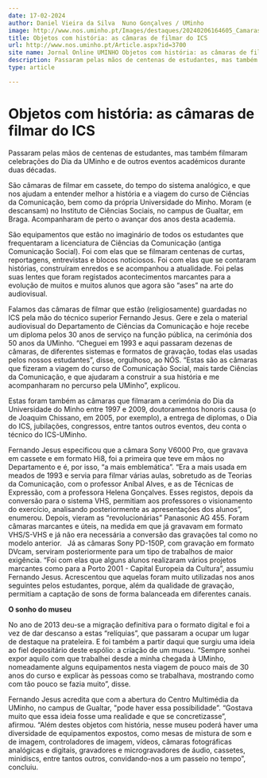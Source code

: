 ```yaml
---
date: 17-02-2024
author: Daniel Vieira da Silva  Nuno Gonçalves / UMinho
image: http://www.nos.uminho.pt/Images/destaques/20240206164605_Camaras1.jpg
title: Objetos com história: as câmaras de filmar do ICS
url: http://www.nos.uminho.pt/Article.aspx?id=3700
site name: Jornal Online UMINHO Objetos com história: as câmaras de filmar do ICS
description: Passaram pelas mãos de centenas de estudantes, mas também filmaram celebrações do Dia da UMinho e de outros eventos académicos durante duas décadas.
type: article

---
```

# Objetos com história: as câmaras de filmar do ICS


  

Passaram pelas mãos de centenas de estudantes, mas também filmaram celebrações do Dia da UMinho e de outros eventos académicos durante duas décadas.

São câmaras de filmar em cassete, do tempo do sistema analógico, e que nos ajudam a entender melhor a história e a viagem do curso de Ciências da Comunicação, bem como da própria Universidade do Minho. Moram (e descansam) no Instituto de Ciências Sociais, no campus de Gualtar, em Braga. Acompanharam de perto o avançar dos anos desta academia.

São equipamentos que estão no imaginário de todos os estudantes que frequentaram a licenciatura de Ciências da Comunicação (antiga Comunicação Social). Foi com elas que se filmaram centenas de curtas, reportagens, entrevistas e blocos noticiosos. Foi com elas que se contaram histórias, construíram enredos e se acompanhou a atualidade. Foi pelas suas lentes que foram registados acontecimentos marcantes para a evolução de muitos e muitos alunos que agora são “ases” na arte do audiovisual.

Falamos das câmaras de filmar que estão (religiosamente) guardadas no ICS pela mão do técnico superior Fernando Jesus. Gere e zela o material audiovisual do Departamento de Ciências da Comunicação e hoje recebe um diploma pelos 30 anos de serviço na função pública, na cerimónia dos 50 anos da UMinho. “Cheguei em 1993 e aqui passaram dezenas de câmaras, de diferentes sistemas e formatos de gravação, todas elas usadas pelos nossos estudantes”, disse, orgulhoso, ao NÓS. “Estas são as câmaras que fizeram a viagem do curso de Comunicação Social, mais tarde Ciências da Comunicação, e que ajudaram a construir a sua história e me acompanharam no percurso pela UMinho”, explicou.

Estas foram também as câmaras que filmaram a cerimónia do Dia da Universidade do Minho entre 1997 e 2009, doutoramentos honoris causa (o de Joaquim Chissano, em 2005, por exemplo), a entrega de diplomas, o Dia do ICS, jubilações, congressos, entre tantos outros eventos, deu conta o técnico do ICS-UMinho.

Fernando Jesus especificou que a câmara Sony V6000 Pro, que gravava em cassete e em formato Hi8, foi a primeira que teve em mãos no Departamento e é, por isso, “a mais emblemática”. “Era a mais usada em meados de 1993 e servia para filmar várias aulas, sobretudo as de Teorias da Comunicação, com o professor Aníbal Alves, e as de Técnicas de Expressão, com a professora Helena Gonçalves. Esses registos, depois da conversão para o sistema VHS, permitiam aos professores o visionamento do exercício, analisando posteriormente as apresentações dos alunos”, enumerou. Depois, vieram as “revolucionárias” Panasonic AG 455. Foram câmaras marcantes e úteis, na medida em que já gravavam em formato VHS/S-VHS e já não era necessária a conversão das gravações tal como no modelo anterior.
 
Já as câmaras Sony PD-150P, com gravação em formato DVcam, serviram posteriormente para um tipo de trabalhos de maior exigência. “Foi com elas que alguns alunos realizaram vários projetos marcantes como para a Porto 2001 - Capital Europeia da Cultura”, assumiu Fernando Jesus. Acrescentou que aquelas foram muito utilizadas nos anos seguintes pelos estudantes, porque, além da qualidade de gravação, permitiam a captação de sons de forma balanceada em diferentes canais.

**O sonho do museu** 

No ano de 2013 deu-se a migração definitiva para o formato digital e foi a vez de dar descanso a estas “relíquias”, que passaram a ocupar um lugar de destaque na prateleira. E foi também a partir daqui que surgiu uma ideia ao fiel depositário deste espólio: a criação de um museu. “Sempre sonhei expor aquilo com que trabalhei desde a minha chegada à UMinho, nomeadamente alguns equipamentos nesta viagem de pouco mais de 30 anos do curso e explicar às pessoas como se trabalhava, mostrando como com tão pouco se fazia muito”, disse.

Fernando Jesus acredita que com a abertura do Centro Multimédia da UMinho, no campus de Gualtar, "pode haver essa possibilidade”. “Gostava muito que essa ideia fosse uma realidade e que se concretizasse”, afirmou. “Além destes objetos com história, nesse museu poderá haver uma diversidade de equipamentos expostos, como mesas de mistura de som e de imagem, controladores de imagem, vídeos, câmaras fotográficas analógicas e digitais, gravadores e microgravadores de áudio, cassetes, minidiscs, entre tantos outros, convidando-nos a um passeio no tempo”, concluiu.
 

